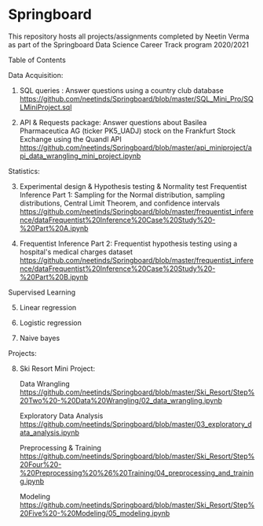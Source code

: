 
# Springboard 
This repository hosts all projects/assignments completed by Neetin Verma as part of the Springboard Data Science Career Track program 2020/2021

Table of Contents

Data Acquisition:

1. SQL queries : Answer questions using a country club database
  https://github.com/neetinds/Springboard/blob/master/SQL_Mini_Pro/SQLMiniProject.sql
	
2. API & Requests package: Answer questions about Basilea Pharmaceutica AG (ticker PK5_UADJ) stock on the Frankfurt Stock Exchange using the Quandl API 
   https://github.com/neetinds/Springboard/blob/master/api_miniproject/api_data_wrangling_mini_project.ipynb

Statistics:

3. Experimental design & Hypothesis testing & Normality test
   Frequentist Inference Part 1: Sampling for the Normal distribution, sampling distributions, Central Limit Theorem, and confidence intervals
   https://github.com/neetinds/Springboard/blob/master/frequentist_inference/dataFrequentist%20Inference%20Case%20Study%20-%20Part%20A.ipynb
   
4. Frequentist Inference Part 2: Frequentist hypothesis testing using a hospital's medical charges dataset
   https://github.com/neetinds/Springboard/blob/master/frequentist_inference/dataFrequentist%20Inference%20Case%20Study%20-%20Part%20B.ipynb
	
Supervised Learning

5. Linear regression

6. Logistic regression
 
7. Naive bayes

Projects:

8. Ski Resort Mini Project:

   Data Wrangling
   https://github.com/neetinds/Springboard/blob/master/Ski_Resort/Step%20Two%20-%20Data%20Wrangling/02_data_wrangling.ipynb
   
   Exploratory Data Analysis
   https://github.com/neetinds/Springboard/blob/master/03_exploratory_data_analysis.ipynb
   
   Preprocessing & Training
   https://github.com/neetinds/Springboard/blob/master/Ski_Resort/Step%20Four%20-%20Preprocessing%20%26%20Training/04_preprocessing_and_training.ipynb
   
   Modeling
   https://github.com/neetinds/Springboard/blob/master/Ski_Resort/Step%20Five%20-%20Modeling/05_modeling.ipynb
   
